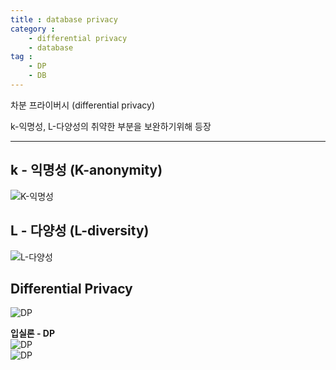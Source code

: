 ```yaml
---
title : database privacy
category :
    - differential privacy
    - database
tag :
    - DP
    - DB
---
```

차분 프라이버시 (differential privacy)

k-익명성, L-다양성의 취약한 부분을 보완하기위해 등장

---
## k - 익명성 (K-anonymity)

 ![K-익명성](/TIL/assets/images/K-anonymity.png)  


## L - 다양성 (L-diversity)

 ![L-다양성](/TIL/assets/images/L-diversity.png)  


## Differential Privacy

 ![DP](/TIL/assets/images/DP(1).png)  

 **입실론 - DP**  
 ![DP](/TIL/assets/images/DP(2).png)  
 ![DP](/TIL/assets/images/DP(3).png)  